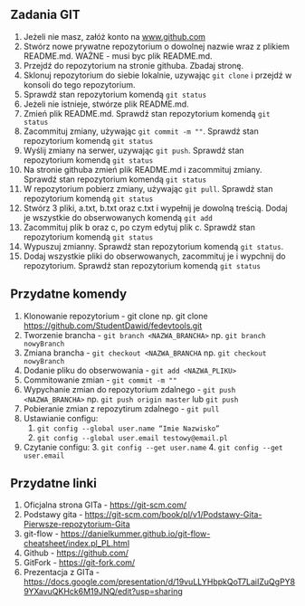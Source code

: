 ## Zadania GIT

1. Jeżeli nie masz, załóż konto na www.github.com
2. Stwórz nowe prywatne repozytorium o dowolnej nazwie wraz z plikiem README.md. WAŻNE - musi byc plik README.md.
3. Przejdź do repozytorium na stronie githuba. Zbadaj stronę.
4. Sklonuj repozytorium do siebie lokalnie, uzywając `git clone` i przejdź w konsoli do tego repozytorium.
5. Sprawdź stan repozytorium komendą `git status`
6. Jeżeli nie istnieje, stwórze plik README.md.
7. Zmień plik README.md. Sprawdź stan repozytorium komendą `git status`
8. Zacommituj zmiany, używając `git commit -m ""`. Sprawdź stan repozytorium komendą `git status`
9. Wyślij zmiany na serwer, uzywając `git push`. Sprawdź stan repozytorium komendą `git status`
10. Na stronie githuba zmień plik README.md i zacommituj zmiany. Sprawdź stan repozytorium komendą `git status`
11. W repozytorium pobierz zmiany, używając `git pull`. Sprawdź stan repozytorium komendą `git status`
12. Stwórz 3 pliki, a.txt, b.txt oraz c.txt i wypełnij je dowolną treścią. Dodaj je wszystkie do obserwowanych komendą `git add`
13. Zacommituj plik b oraz c, po czym edytuj plik c. Sprawdź stan repozytorium komendą `git status`
14. Wypuszuj zmianny. Sprawdź stan repozytorium komendą `git status`.
15. Dodaj wszystkie pliki do obserwowanych, zacommituj je i wypchnij do repozytorium. Sprawdź stan repozytorium komendą `git status`

## Przydatne komendy

1. Klonowanie repozytorium - git clone <LINK-DO-REPO> np. git clone https://github.com/StudentDawid/fedevtools.git
2. Tworzenie brancha - `git branch <NAZWA_BRANCHA>` np. `git branch nowyBranch`
3. Zmiana brancha - `git checkout <NAZWA_BRANCHA` np. `git checkout nowyBranch`
4. Dodanie pliku do obserwowania - `git add <NAZWA_PLIKU>`
5. Commitowanie zmian - `git commit -m ""`
6. Wypychanie zmian do repozytorium zdalnego - `git push <NAZWA_BRANCHA>` np. `git push origin master` lub `git push`
7. Pobieranie zmian z repozytirum zdalnego - `git pull`
8. Ustawianie configu:
   1. `git config --global user.name “Imie Nazwisko”`
   2. `git config --global user.email testowy@email.pl`
9. Czytanie configu:
   3. `git config --get user.name`
   4. `git config --get user.email`

## Przydatne linki

1. Oficjalna strona GITa - https://git-scm.com/
2. Podstawy gita - https://git-scm.com/book/pl/v1/Podstawy-Gita-Pierwsze-repozytorium-Gita
3. git-flow - https://danielkummer.github.io/git-flow-cheatsheet/index.pl_PL.html
4. Github - https://github.com/
5. GitFork - https://git-fork.com/
6. Prezentacja z GITa - https://docs.google.com/presentation/d/19vuLLYHbpkQoT7LaiIZuQgPY89YXavuQKHck6M19JNQ/edit?usp=sharing
